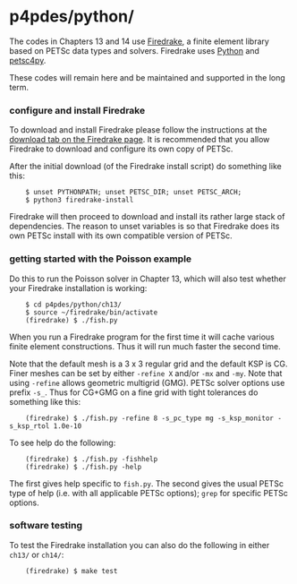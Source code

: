 p4pdes/python/
==============

The codes in Chapters 13 and 14 use [Firedrake](https://www.firedrakeproject.org/), a finite element library based on PETSc data types and solvers.  Firedrake uses [Python](https://www.python.org/) and [petsc4py](https://petsc4py.readthedocs.io/en/stable/).

These codes will remain here and be maintained and supported in the long term.

### configure and install Firedrake

To download and install Firedrake please follow the instructions at the [download tab on the Firedrake page](https://www.firedrakeproject.org/download.html).  It is recommended that you allow Firedrake to download and configure its own copy of PETSc.

After the initial download (of the Firedrake install script) do something like this:

        $ unset PYTHONPATH; unset PETSC_DIR; unset PETSC_ARCH;
        $ python3 firedrake-install

Firedrake will then proceed to download and install its rather large stack of dependencies.  The reason to unset variables is so that Firedrake does its own PETSc install with its own compatible version of PETSc.

### getting started with the Poisson example

Do this to run the Poisson solver in Chapter 13, which will also test whether your Firedrake installation is working:

        $ cd p4pdes/python/ch13/
        $ source ~/firedrake/bin/activate
        (firedrake) $ ./fish.py

When you run a Firedrake program for the first time it will cache various finite element constructions.  Thus it will run much faster the second time.

Note that the default mesh is a 3 x 3 regular grid and the default KSP is CG.  Finer meshes can be set by either `-refine X` and/or `-mx` and `-my`.  Note that using `-refine` allows geometric multigrid (GMG).  PETSc solver options use prefix `-s_`.  Thus for CG+GMG on a fine grid with tight tolerances do something like this:

        (firedrake) $ ./fish.py -refine 8 -s_pc_type mg -s_ksp_monitor -s_ksp_rtol 1.0e-10

To see help do the following:

        (firedrake) $ ./fish.py -fishhelp
        (firedrake) $ ./fish.py -help

The first gives help specific to `fish.py`.  The second gives the usual PETSc type of help (i.e. with all applicable PETSc options); `grep` for specific PETSc options.

### software testing

To test the Firedrake installation you can also do the following in either `ch13/` or `ch14/`:

        (firedrake) $ make test

